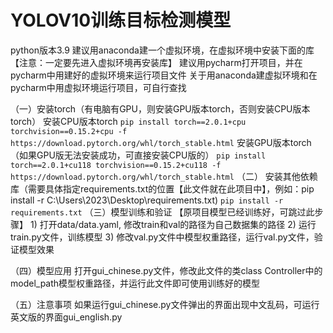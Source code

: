 # YOLOV10训练目标检测模型

python版本3.9
建议用anaconda建一个虚拟环境，在虚拟环境中安装下面的库【注意：一定要先进入虚拟环境再安装库】
建议用pycharm打开项目，并在pycharm中用建好的虚拟环境来运行项目文件
关于用anaconda建虚拟环境和在pycharm中用虚拟环境运行项目，可自行查找

（一）安装torch（有电脑有GPU，则安装GPU版本torch，否则安装CPU版本torch）
    安装CPU版本torch
    ```
    pip install torch==2.0.1+cpu torchvision==0.15.2+cpu -f https://download.pytorch.org/whl/torch_stable.html
    ```
    安装GPU版本torch（如果GPU版无法安装成功，可直接安装CPU版的）
    ```
    pip install torch==2.0.1+cu118 torchvision==0.15.2+cu118 -f https://download.pytorch.org/whl/torch_stable.html
    ```
（二） 安装其他依赖库（需要具体指定requirements.txt的位置【此文件就在此项目中】，例如：pip install -r C:\Users\2023\Desktop\requirements.txt)
    ```
    pip install -r requirements.txt
    ```
（三）模型训练和验证 【原项目模型已经训练好，可跳过此步骤】
     1) 打开data/data.yaml, 修改train和val的路径为自己数据集的路径
     2) 运行train.py文件，训练模型
     3) 修改val.py文件中模型权重路径，运行val.py文件，验证模型效果

（四）模型应用
    打开gui_chinese.py文件，修改此文件的类class Controller中的model_path模型权重路径，并运行此文件即可使用训练好的模型

（五）注意事项
    如果运行gui_chinese.py文件弹出的界面出现中文乱码，可运行英文版的界面gui_english.py